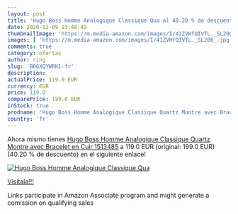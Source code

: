 ```yaml
---
layout: post
title: 'Hugo Boss Homme Analogique Classique Qua al 40.20 % de descuento'
date: 2020-12-09 13:48:49
thumbnailImage: 'https://m.media-amazon.com/images/I/41ZVHfQIVTL._SL200_.jpg'
images: [ 'https://m.media-amazon.com/images/I/41ZVHfQIVTL._SL200_.jpg' ]
comments: true
category: ofertas
author: ring
slug: 'B06XQYWRK1-fr'
description:
actualPrice: 119.0 EUR
currency: EUR
price: 119.0
comparePrice: 199.0 EUR
inStock: true
prodname: 'Hugo Boss Homme Analogique Classique Quartz Montre avec Bracelet en Cuir 1513485'
country: 'fr'
---
```


Ahora mismo tienes [Hugo Boss Homme Analogique Classique Quartz Montre avec Bracelet en Cuir 1513485](https://www.amazon.fr/dp/B06XQYWRK1/?tag=tolees0d-21) a 119.0 EUR (original: 199.0 EUR) (40.20 %  de descuento) en el siguiente enlace!

[![Hugo Boss Homme Analogique Classique Qua](https://m.media-amazon.com/images/I/41ZVHfQIVTL._SL200_.jpg)](https://www.amazon.fr/dp/B06XQYWRK1/?tag=tolees0d-21)

[Visítala!!!](https://www.amazon.fr/dp/B06XQYWRK1/?tag=tolees0d-21)

Links participate in Amazon Associate program and might generate a comission on qualifying sales
